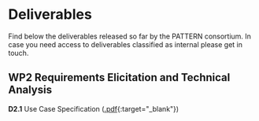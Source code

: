# Deliverables

Find below the deliverables released so far by the PATTERN consortium. In case
you need access to deliverables classified as internal please get in touch.


## WP2 Requirements Elicitation and Technical Analysis

**D2.1** Use Case Specification ([.pdf](https://drive.google.com/file/d/1_TPaMSNGCHpXFKuRw_QPePhFFeSJnjP4/view?usp=sharing){:target="_blank"})

 
